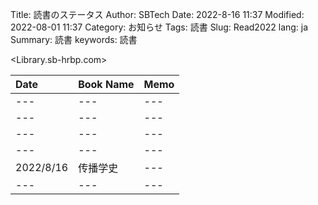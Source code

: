 Title: 読書のステータス
Author: SBTech
Date: 2022-8-16 11:37
Modified: 2022-08-01 11:37
Category: お知らせ
Tags: 読書
Slug: Read2022
lang: ja
Summary: 読書
keywords: 読書


<Library.sb-hrbp.com>


Date |Book Name | Memo
:--|:--|:--
---|---|---
---|---|---
---|---|---
---|---|---
2022/8/16|传播学史|---
---|---|---


